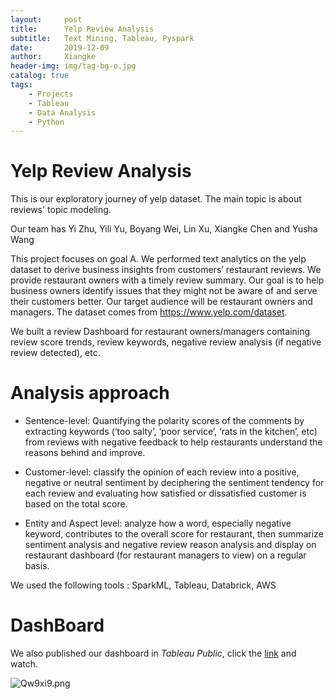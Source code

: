 ```yaml
---
layout:     post
title:      Yelp Review Analysis
subtitle:   Text Mining, Tableau, Pyspark
date:       2019-12-09
author:     Xiangke
header-img: img/tag-bg-o.jpg
catalog: true
tags:
    - Projects
    - Tableau
    - Data Analysis
    - Python
---
```

# Yelp Review Analysis

This is our exploratory journey of yelp dataset. The main topic is about reviews' topic modeling. 

Our team has Yi Zhu, Yili Yu, Boyang Wei, Lin Xu, Xiangke Chen and Yusha Wang

This project focuses on goal A. We performed text analytics on the yelp dataset to derive business insights from customers’ restaurant reviews. We provide restaurant owners with a timely review summary. Our goal is to help business owners identify issues that they might not be aware of and serve their customers better. Our target audience will be restaurant owners and managers. The dataset comes from https://www.yelp.com/dataset.

We built a review Dashboard for restaurant owners/managers containing review score trends, review keywords, negative review analysis (if negative review detected), etc. 

# **Analysis approach**

- Sentence-level: Quantifying the polarity scores of the comments by extracting keywords (‘too salty’, ‘poor service’, ‘rats in the kitchen’, etc) from reviews with negative feedback to help restaurants understand the reasons behind and improve. 

- Customer-level: classify the opinion of each review into a positive, negative or neutral sentiment by deciphering the sentiment tendency for each review and evaluating how satisfied or dissatisfied customer is based on the total score.

- Entity and Aspect level: analyze how a word, especially negative keyword, contributes to the overall score for restaurant, then summarize sentiment analysis and negative review reason analysis and display on restaurant dashboard (for restaurant managers to view) on a regular basis.

We used the following tools : SparkML, Tableau, Databrick, AWS

# DashBoard

We also published our dashboard in *Tableau Public*, click the [link](https://public.tableau.com/profile/xiangke.chen#!/vizhome/YelpReviewAnalysis_15758570841320/final) and watch.

![Qw9xi9.png](https://s2.ax1x.com/2019/12/09/Qw9xi9.png)
